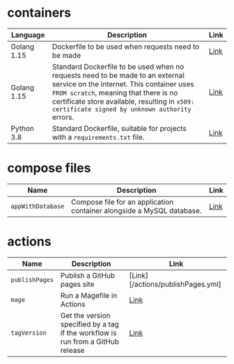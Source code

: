 # containers

| Language    | Description                                                  | Link                        |
| ----------- | ------------------------------------------------------------ | --------------------------- |
| Golang 1.15 | Dockerfile to be used when requests need to be made          | [Link](/containers/golang/webRequests) |
| Golang 1.15 | Standard Dockerfile to be used when no requests need to be made to an external service on the internet. This container uses `FROM scratch`, meaning that there is no certificate store available, resulting in `x509: certificate signed by unknown authority` errors. | [Link](/containers/golang/noRequests)  |
| Python 3.8  | Standard Dockerfile, suitable for projects with a `requirements.txt` file. | [Link](/containers/python/standard)    |

# compose files

| Name              | Description                                                  | Link                             |
| ----------------- | ------------------------------------------------------------ | -------------------------------- |
| `appWithDatabase` | Compose file for an application container alongside a MySQL database. | [Link](/compose/appWithDatabase) |

# actions

| Name           | Description                                                  | Link                              |
| -------------- | ------------------------------------------------------------ | --------------------------------- |
| `publishPages` | Publish a GitHub pages site                                  | [Link][/actions/publishPages.yml] |
| `mage`         | Run a Magefile in Actions                                    | [Link](/actions/mage.yml)         |
| `tagVersion`   | Get the version specified by a tag if the workflow is run from a GitHub release | [Link](/actions/tagVersion.yml)   |


